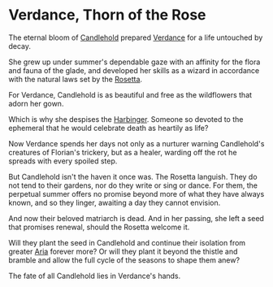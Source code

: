 # Verdance, Thorn of the Rose

The eternal bloom of [Candlehold](../../continents/rathe/aria/the-land-of-legends.md#candlehold) prepared [Verdance](../../heroes-of-rathe/verdance-about.md) for a life untouched by decay.

She grew up under summer's dependable gaze with an affinity for the flora and fauna of the glade, and developed her skills as a wizard in accordance with the natural laws set by the [Rosetta](../../main-story/05-tales-of-aria/amongst-the-brambles.md).

For Verdance, Candlehold is as beautiful and free as the wildflowers that adorn her gown.

Which is why she despises the [Harbinger](../../heroes-of-rathe/florian-about.md). Someone so devoted to the ephemeral that he would celebrate death as heartily as life?

Now Verdance spends her days not only as a nurturer warning Candlehold's creatures of Florian's trickery, but as a healer, warding off the rot he spreads with every spoiled step.

But Candlehold isn't the haven it once was. The Rosetta languish. They do not tend to their gardens, nor do they write or sing or dance. For them, the perpetual summer offers no promise beyond more of what they have always known, and so they linger, awaiting a day they cannot envision.

And now their beloved matriarch is dead.
And in her passing, she left a seed that promises renewal, should the Rosetta welcome it.

Will they plant the seed in Candlehold and continue their isolation from greater [Aria](../../continents/rathe/aria/aria.md) forever more? Or will they plant it beyond the thistle and bramble and allow the full cycle of the seasons to shape them anew?

The fate of all Candlehold lies in Verdance's hands.
